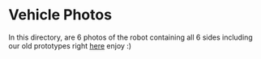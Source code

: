 # Vehicle Photos
<p>In this directory, are 6 photos of the robot containing all 6 sides including our old prototypes right <a href="https://">here</a> enjoy :)</p>
